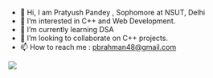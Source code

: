 - 👋 Hi, I am Pratyush Pandey , Sophomore at NSUT, Delhi
- 👀 I’m interested in C++ and Web Development.
- 🌱 I’m currently learning DSA
- 💞️ I’m looking to collaborate on C++ projects.
- 📫 How to reach me : pbrahman48@gmail.com

<img src = "https://github-readme-stats.vercel.app/api?username=Pratyushpandey08&&show_icons=true&title_color=ffffff&icon_color=bb2acf&text_color=daf7dc&bg_color=151515">


<!---
Pratyushpandey08/Pratyushpandey08 is a ✨ special ✨ repository because its `README.md` (this file) appears on your GitHub profile.
You can click the Preview link to take a look at your changes.
--->
